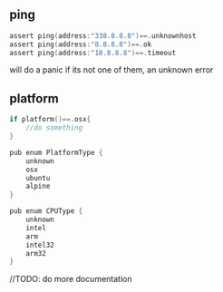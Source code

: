 ## ping

```go
assert ping(address:"338.8.8.8")==.unknownhost
assert ping(address:"8.8.8.8")==.ok
assert ping(address:"18.8.8.8")==.timeout
```

will do a panic if its not one of them, an unknown error

## platform

```go
if platform()==.osx{
    //do something
}

pub enum PlatformType {
	unknown
	osx
	ubuntu
	alpine
}

pub enum CPUType {
	unknown
	intel
	arm
	intel32
	arm32
}

```

//TODO: do more documentation